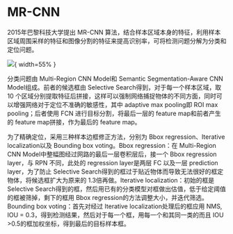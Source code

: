 # MR-CNN


2015年巴黎科技大学提出 MR-CNN 算法，结合样本区域本身的特征，利用样本区域周围采样的特征和图像分割的特征来提高识别率，可将检测问题分解为分类和定位问题。

![](http://images.iterate.site/blog/image/180922/0EfgDdLe1E.png?imageslim){ width=55% }



分类问题由 Multi-Region CNN Model和 Semantic Segmentation-Aware CNN Model组成。前者的候选框由 Selective Search得到，对于每一个样本区域，取 10 个区域分别提取特征后拼接，这样可以强制网络捕捉物体的不同方面，同时可以增强网络对于定位不准确的敏感性，其中 adaptive max pooling即 ROI max pooling；后者使用 FCN 进行目标分割，将最后一层的 feature map和前者产生的 feature map拼接，作为最后的 feature map。

为了精确定位，采用三种样本边框修正方法，分别为 Bbox regression、Iterative localization以及 Bounding box voting。Bbox regression：在 Multi-Region CNN Model中整幅图经过网路的最后一层卷积层后，接一个 Bbox regression layer，与 RPN 不同，此处的 regression layer是两层 FC 以及一层 prediction layer，为了防止 Selective Search得到的框过于贴近物体而导致无法很好的框定物体，将候选框扩大为原来的 1.3倍再做。Iterative localization：初始的框是 Selective Search得到的框，然后用已有的分类模型对框做出估值，低于给定阈值的框被筛掉，剩下的框用 Bbox regression的方法调整大小，并迭代筛选。Bounding box voting：首先对经过 Iterative localization处理后的框应用 NMS, IOU = 0.3，得到检测结果，然后对于每一个框，用每一个和其同一类的而且 IOU >0.5的框加权坐标，得到最后的目标样本框。
